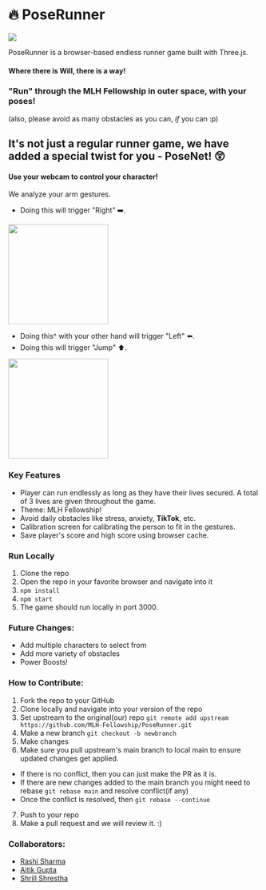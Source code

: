 # :fire: PoseRunner
<img src="https://user-images.githubusercontent.com/43996118/111834988-61544600-891a-11eb-8fe2-aabe42c2a4b3.png"></img>

PoseRunner is a browser-based endless runner game built with Three.js.
#### Where there is Will, there is a way!
### "Run" through the MLH Fellowship in outer space, with your poses!
(also, please avoid as many obstacles as you can, _if_ you can :p)

## It's not just a regular runner game, we have added a special twist for you - PoseNet! 😲

#### Use your webcam to control your character!
We analyze your arm gestures.

- Doing this will trigger "Right" ➡️.

<img src="https://raw.githubusercontent.com/Open-Sourced-Olaf/PoseRunner/main/src/assets/Hand.png" width="200px"></img>
- Doing this^ with your other hand will trigger "Left" ⬅️.
- Doing this will trigger "Jump" ⬆️.

<img src="https://raw.githubusercontent.com/Open-Sourced-Olaf/PoseRunner/main/src/assets/doubleHand.png" width="200px"></img>

### Key Features
- Player can run endlessly as long as they have their lives secured. A total of 3 lives are given throughout the game.
- Theme: MLH Fellowship!
- Avoid daily obstacles like stress, anxiety, **TikTok**, etc.
- Calibration screen for calibrating the person to fit in the gestures.
- Save player's score and high score using browser cache.

### Run Locally
1. Clone the repo
2. Open the repo in your favorite browser and navigate into it
3. `npm install`
4. `npm start`
5. The game should run locally in port 3000.

### Future Changes:
- Add multiple characters to select from
- Add more variety of obstacles
- Power Boosts!

### How to Contribute:
1. Fork the repo to your GitHub
2. Clone locally and navigate into your version of the repo
3. Set upstream to the original(our) repo `git remote add upstream https://github.com/MLH-Fellowship/PoseRunner.git`
4. Make a new branch `git checkout -b newbranch`
5. Make changes
6. Make sure you pull upstream's main branch to local main to ensure updated changes get applied.
  - If there is no conflict, then you can just make the PR as it is.  
  - If there are new changes added to the main branch you might need to rebase `git rebase main` and resolve conflict(if any)
  - Once the conflict is resolved, then `git rebase --continue`
7. Push to your repo
8. Make a pull request and we will review it. :)

### Collaborators:
- [Rashi Sharma](https://github.com/rashi-s17)
- [Aitik Gupta](https://github.com/aitikgupta)
- [Shrill Shrestha](https://github.com/ShrillShrestha)
